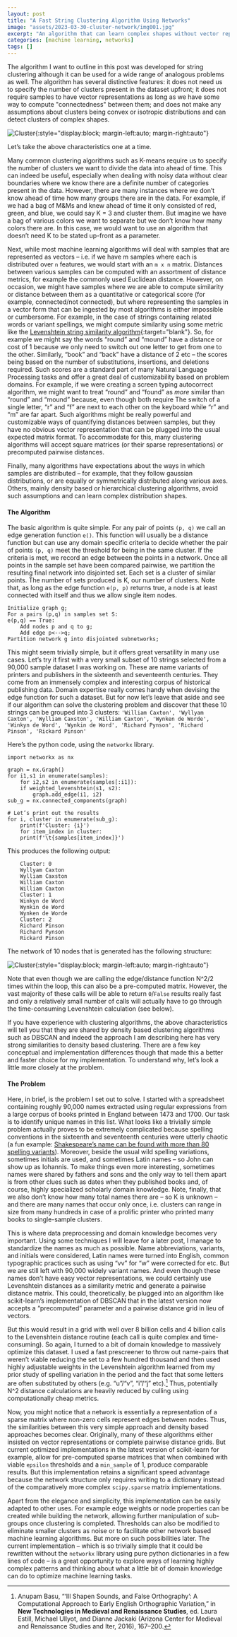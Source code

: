 ```yaml
---
layout: post
title: "A Fast String Clustering Algorithm Using Networks"
image: "assets/2023-03-30-cluster-network/img001.jpg"
excerpt: "An algorithm that can learn complex shapes without vector representations."
categories: [machine learning, networks]
tags: []
---
```

The algorithm I want to outline in this post was developed for string clustering although it can be used for a wide range of analogous problems as well. The algorithm has several distinctive features: it does not need us to specify the number of clusters present in the dataset upfront; it does not require samples to have vector representations as long as we have some way to compute "connectedness" between them; and does not make any assumptions about clusters being convex or isotropic distributions and can detect clusters of complex shapes.

![Cluster](/assets/2023-03-30-cluster-network/img001.jpg){:style="display:block; margin-left:auto; margin-right:auto"}

Let’s take the above characteristics one at a time. 

Many common clustering algorithms such as K-means require us to specify the number of clusters we want to divide the data into ahead of time. This can indeed be useful, especially when dealing with noisy data without clear boundaries where we know there are a definite number of categories present in the data. However, there are many instances where we don’t know ahead of time how many groups there are in the data. For example, if we had a bag of M&Ms and knew ahead of time it only consisted of red, green, and blue, we could say K = 3 and cluster them. But imagine we have a bag of various colors we want to separate but we don’t know how many colors there are. In this case, we would want to use an algorithm that doesn’t need K to be stated up-front as a parameter.

Next, while most machine learning algorithms will deal with samples that are represented as vectors – i.e. if we have m samples where each is distributed over `n` features, we would start with an `m x n` matrix. Distances between various samples can be computed with an assortment of  distance metrics, for example the commonly used Euclidean distance. However, on occasion, we might have samples where we are able to compute similarity or distance between them as a quantitative or categorical score (for example, connected/not connected), but where representing the samples in a vector form that can be ingested by most algorithms is either impossible or cumbersome. For example, in the case of strings containing related words or variant spellings, we might compute similarity using some metric like the [Levenshtein string similarity algorithm](https://planetcalc.com/1721/){:target="blank"}. So, for example we might say the words “round” and “mound” have a distance or cost of 1 because we only need to switch out one letter to get from one to the other. Similarly, “book” and “back” have a distance of 2 etc – the scores being based on the number of substitutions, insertions, and deletions required. Such scores are a standard part of many Natural Language Processing tasks and offer a great deal of customizability based on problem domains. For example, if we were creating a screen typing autocorrect algorithm, we might want to treat “round” and “found” as _more_ similar than “round” and “mound” because, even though both require The switch of a single letter, “r” and “f” are next to each other on the keyboard  while “r” and “m”  are far apart. Such algorithms might be really powerful and customizable ways of quantifying distances between samples, but they have no obvious vector representation that can be plugged into the usual expected matrix format. To accommodate for this, many clustering algorithms will accept square matrices (or their sparse representations) or precomputed pairwise distances.

Finally, many algorithms have expectations about the ways in which samples are distributed – for example, that they follow gaussian distributions, or are equally or symmetrically distributed along various axes. Others, mainly density based or hierarchical clustering algorithms, avoid such assumptions and can learn complex distribution shapes. 

#### The Algorithm

The basic algorithm is quite simple. For any pair of points `(p, q)` we call an edge generation function `e()`. This function will usually be a distance function but can use any domain specific criteria to decide whether the pair of points `(p, q)` meet the threshold for being in the same cluster. If the criteria is met, we record an edge between the points in a network. Once all points in the sample set have been compared pairwise, we partition the resulting final network into disjointed set. Each set is a cluster of similar points. The number of sets produced is K, our number of clusters. Note that, as long as the edge function `e(p, p)` returns true, a node is at least connected with itself and thus we allow single item nodes.

	Initialize graph g;
	For a pairs (p,q) in samples set S:
	e(p,q) == True:
		Add nodes p and q to g;
		Add edge p<-->q;
	Partition network g into disjointed subnetworks;

This might seem trivially simple, but it offers great versatility in many use cases. Let’s try it first with a very small subset of 10 strings selected from a 90,000 sample dataset I was working on. These are name variants of printers and publishers in the sixteenth and seventeenth centuries. They come from an immensely complex and interesting corpus of historical publishing data. Domain expertise really comes handy when devising the edge function for such a dataset. But for now let’s leave that aside and see if our algorithm can solve the clustering problem and discover that these 10 strings can be grouped into 3 clusters: `'William Caxton', 'Wyllyam Caxton', 'Wylliam Caxston', 'William Caxton', 'Wynken de Worde', 'Winkyn de Word', 'Wynkin de Word', 'Richard Pynson', 'Richard Pinson', 'Rickard Pinson'`

Here’s the python code, using the `networkx` library.


	import networkx as nx

	graph = nx.Graph()
	for i1,s1 in enumerate(samples): 
	    for i2,s2 in enumerate(samples[:i1]):
		if weighted_levenshtein(s1, s2):
		    graph.add_edge(i1, i2) 
	sub_g = nx.connected_components(graph)

	# Let’s print out the results
	for i, cluster in enumerate(sub_g):
	    print(f'Cluster: {i}')
	    for item_index in cluster:
		print(f'\t{samples[item_index]}')

This produces the following output:

	    Cluster: 0
		Wyllyam Caxton
		Wylliam Caxston
		William Caxton
		William Caxton
	    Cluster: 1
		Winkyn de Word
		Wynkin de Word
		Wynken de Worde
	    Cluster: 2
		Richard Pinson
		Richard Pynson
		Rickard Pinson

The network of 10 nodes that is generated has the following structure:

![Cluster](/assets/2023-03-30-cluster-network/cluster.jpg){:style="display:block; margin-left:auto; margin-right:auto"}

Note that even though we are calling the edge/distance function N^2/2 times within the loop, this can also be a pre-computed matrix. However, the vast majority of these calls will be able to return `0`/`False` results really fast and only a relatively small number of calls will actually have to go through the time-consuming Levenshtein calculation (see below).

If you have experience with clustering algorithms, the above characteristics will tell you that they are shared by density based clustering algorithms such as DBSCAN and indeed the approach I am describing here has very strong similarities to density based clustering. There are a few key conceptual and implementation differences though that made this a better and faster choice for my implementation. To understand why, let’s look a little more closely at the problem. 

#### The Problem

Here, in brief, is the problem I set out to solve. I started with a spreadsheet containing roughly 90,000 names extracted using regular expressions from a large corpus of books printed in England between 1473 and 1700.  Our task is to identify unique names in this list. What looks like a trivially simple problem actually proves to be extremely complicated because spelling conventions in the sixteenth and seventeenth centuries were utterly chaotic (a fun example: [Shakespeare’s name can be found with more than 80 spelling variants](https://www.history.com/news/10-things-you-didnt-know-about-william-shakespeare#:~:text=Sources%20from%20William%20Shakespeare's%20lifetime,Shakp%2C%E2%80%9D%20%E2%80%9CWillm%20Shakspere%E2%80%9D)). Moreover, beside the usual wild spelling variations, sometimes initials are used, and sometimes Latin names – so John can show up as Iohannis. To make things even more interesting, sometimes names were shared by fathers and sons and the only way to tell them apart is from other clues such as dates when they published books and, of course, highly specialized scholarly domain knowledge. Note, finally, that we also don’t know how many total names there are – so K is unknown – and there are many names that occur only once, i.e. clusters can range in size from many hundreds in case of a prolific printer who printed many books to single-sample clusters.

This is where data preprocessing and domain knowledge becomes very important. Using some techniques I will leave for a later post, I manage to standardize the names as much as possible. Name abbreviations, variants, and initials were considered, Latin names were turned into English, common typographic practices such as using “vv” for “w” were corrected for etc. But we are still left with 90,000 widely variant names. And even though these names don’t have easy vector representations, we could certainly use Levenshtein distances as a similarity metric and generate a pairwise distance matrix. This could, theoretically, be plugged into an algorithm like scikit-learn’s implementation of DBSCAN that in the latest version now accepts a “precomputed” parameter and a pairwise distance grid in lieu of vectors. 

But this would result in a grid with well over 8 billion cells and 4 billion calls to the Levenshtein distance routine (each call is quite complex and time-consuming). So again, I turned to a bit of domain knowledge to massively optimize this dataset. I used a fast prescreener to throw out name-pairs that weren’t viable reducing the set to a few hundred thousand and then used highly adjustable weights in the Levenshtein algorithm learned from my prior study of spelling variation in the period and the fact that some letters are often substituted by others (e.g. “u”/“v”, “i”/“j” etc).[^1] Thus, potentially N^2 distance calculations are heavily reduced by culling using computationally cheap metrics.

Now, you might notice that a network is essentially a representation of a sparse matrix where non-zero cells represent edges between nodes. Thus, the similarities between this very simple approach and density based approaches becomes clear. Originally, many of these algorithms either insisted on vector representations or complete pairwise distance grids. But current optimized implementations in the latest version of scikit-learn for example, allow for pre-computed sparse matrices that when combined with viable `epsilon` thresholds and a `min_sample` of 1, produce comparable results. But this implementation retains a significant speed advantage because the network structure only requires writing to a dictionary instead of the comparatively more complex `scipy.sparse` matrix implementations. 

Apart from the elegance and simplicity, this implementation can be easily adapted to other uses. For example edge weights or node properties can be created while building the network, allowing further manipulation of sub-groups once clustering is completed. Thresholds can also be modified to eliminate smaller clusters as noise or to facilitate other network based machine learning algorithms. But more on such possibilities later. The current implementation – which is so trivially simple that it could be rewritten without the `networkx` library using pure python dictionaries in a few lines of code – is a great opportunity to explore ways of learning highly complex patterns and thinking about what a little bit of domain knowledge can do to optimize machine learning tasks.

[^1]: Anupam Basu, “‘Ill Shapen Sounds, and False Orthography’: A Computational Approach to Early English Orthographic Variation,” in __New Technologies in Medieval and Renaissance Studies__, ed. Laura Estill, Michael Ullyot, and Dianne Jackaki (Arizona Center for Medieval and Renaissance Studies and Iter, 2016), 167–200.
